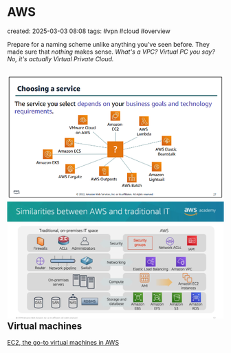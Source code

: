 # AWS
created: 2025-03-03 08:08
tags: #vpn #cloud #overview 

Prepare for a naming scheme unlike anything you've seen before. They made sure that *nothing* makes sense. 
*What's a VPC? Virtual PC you say? No, it's actually Virtual Private Cloud.* 

![AWS overview of services](../../-%20Attachments/Pasted%20image%2020250303084600.png)
![Similarities between AWS and traditional IT systems](../../-%20Attachments/Pasted%20image%2020250303090419.png)
Virtual machines
---

[EC2, the go-to virtual machines in AWS](Virtual%20machines/EC2.md)

